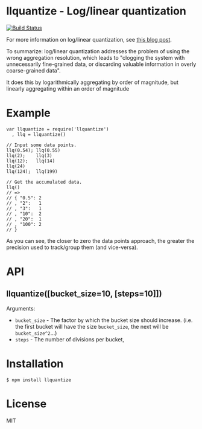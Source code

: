# llquantize - Log/linear quantization

[![Build Status](https://secure.travis-ci.org/sentientwaffle/llquantize.png?branch=master)](http://travis-ci.org/sentientwaffle/llquantize)

For more information on log/linear quantization, see
[this blog post](http://dtrace.org/blogs/bmc/2011/02/08/llquantize/).

To summarize: log/linear quantization addresses the problem of
using the wrong aggregation resolution, which leads to
"clogging the system with unnecessarily fine-grained data,
or discarding valuable information in overly coarse-grained data".

It does this by logarithmically aggregating by order of magnitude,
but linearly aggregating within an order of magnitude

# Example

    var llquantize = require('llquantize')
      , llq = llquantize()

    // Input some data points.
    llq(0.54); llq(0.55)
    llq(2);    llq(3)
    llq(12);   llq(14)
    llq(24)
    llq(124);  llq(199)

    // Get the accumulated data.
    llq()
    // =>
    // { "0.5": 2
    // , "2":   1
    // , "3":   1
    // , "10":  2
    // , "20":  1
    // , "100": 2
    // }

As you can see, the closer to zero the data points approach, the greater the
precision used to track/group them (and vice-versa).

# API
## llquantize([bucket_size=10, [steps=10]])

Arguments:

  * `bucket_size` - The factor by which the bucket size should increase.
    (i.e. the first bucket will have the size `bucket_size`, the next will
    be `bucket_size^2`...)
  * `steps` - The number of divisions per bucket,

# Installation

    $ npm install llquantize

# License

MIT

